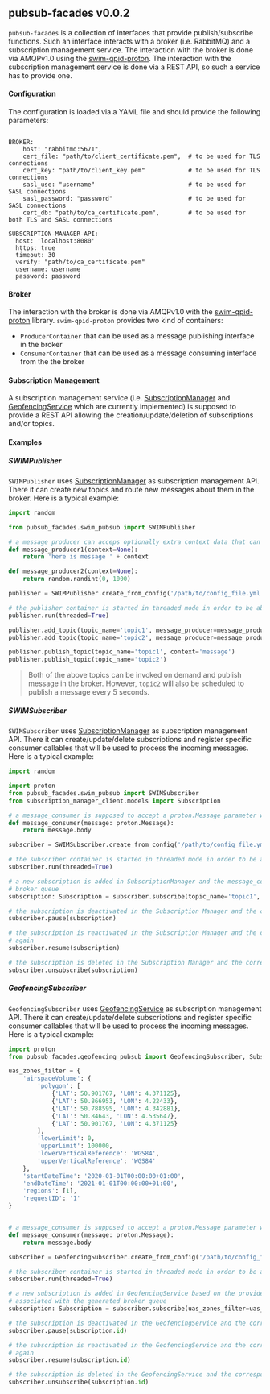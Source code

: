 ## pubsub-facades v0.0.2

`pubsub-facades` is a collection of interfaces that provide publish/subscribe functions. Such an interface interacts
with a broker (i.e. RabbitMQ) and a subscription management service. The interaction with the broker is done via 
AMQPv1.0 using the [swim-qpid-proton](https://github.com/eurocontrol-swim/swim-qpid-proton). The interaction with the 
subscription management service is done via a REST API, so such a service has to provide one. 

#### Configuration
The configuration is loaded via a YAML file and should provide the following parameters:

```shell script

BROKER:
    host: "rabbitmq:5671",
    cert_file: "path/to/client_certificate.pem",  # to be used for TLS connections 
    cert_key: "path/to/client_key.pem"            # to be used for TLS connections
    sasl_use: "username"                          # to be used for SASL connections
    sasl_password: "password"                     # to be used for SASL connections  
    cert_db: "path/to/ca_certificate.pem",        # to be used for both TLS and SASL connections

SUBSCRIPTION-MANAGER-API:
  host: 'localhost:8080'
  https: true
  timeout: 30
  verify: "path/to/ca_certificate.pem"
  username: username
  password: password

```
#### Broker
The interaction with the broker is done via AMQPv1.0 with the [swim-qpid-proton](https://github.com/eurocontrol-swim/swim-qpid-proton)
library. `swim-qpid-proton` provides two kind of containers:
- `ProducerContainer` that can be used as a message publishing interface in the broker
- `ConsumerContainer` that can be used as a message consuming interface from the the broker 

#### Subscription Management 
A subscription management service (i.e. [SubscriptionManager](https://github.com/eurocontrol-swim/subscription-manager) and 
[GeofencingService](https://github.com/eurocontrol-swim/geofencing-service) which are currently implemented) is supposed 
to provide a REST API allowing the creation/update/deletion of subscriptions and/or topics.

#### Examples

##### SWIMPublisher
`SWIMPublisher` uses [SubscriptionManager](https://github.com/eurocontrol-swim/subscription-manager) as subscription 
management API. There it can create new topics and route new messages about them in the broker. Here is a typical example:

```python
import random

from pubsub_facades.swim_pubsub import SWIMPublisher

# a message producer can acceps optionally extra context data that can be used while producing the message
def message_producer1(context=None):
    return 'here is message ' + context

def message_producer2(context=None):
    return random.randint(0, 1000) 

publisher = SWIMPublisher.create_from_config('/path/to/config_file.yml')

# the publisher container is started in threaded mode in order to be able to add topics afterwards
publisher.run(threaded=True)

publisher.add_topic(topic_name='topic1', message_producer=message_producer1)
publisher.add_topic(topic_name='topic2', message_producer=message_producer2, interval_in_sec=5)

publisher.publish_topic(topic_name='topic1', context='message')
publisher.publish_topic(topic_name='topic2')
```  
> Both of the above topics can be invoked on demand and publish message in the broker. However, `topic2` will also be 
> scheduled to publish a message every 5 seconds.


##### SWIMSubscriber
`SWIMSubscriber` uses [SubscriptionManager](https://github.com/eurocontrol-swim/subscription-manager) as subscription 
management API. There it can create/update/delete subscriptions and register specific consumer callables that will be
used to process the incoming messages. Here is a typical example:

```python
import random

import proton
from pubsub_facades.swim_pubsub import SWIMSubscriber
from subscription_manager_client.models import Subscription

# a message_consumer is supposed to accept a proton.Message parameter where the incoming message will be passed
def message_consumer(message: proton.Message):
    return message.body

subscriber = SWIMSubscriber.create_from_config('/path/to/config_file.yml')

# the subscriber container is started in threaded mode in order to be able to add message consumers afterwards
subscriber.run(threaded=True)

# a new subscription is added in SubscriptionManager and the message_consumer will be associated with the generated 
# broker queue
subscription: Subscription = subscriber.subscribe(topic_name='topic1', message_consumer=message_consumer)

# the subscription is deactivated in the Subscription Manager and the corresponding queue will stop receiving messages
subscriber.pause(subscription)

# the subscription is reactivated in the Subscription Manager and the corresponding queue will start receiving messages
# again
subscriber.resume(subscription)

# the subscription is deleted in the Subscription Manager and the corresponding queue will be deleted in the broker
subscriber.unsubscribe(subscription)
```

##### GeofencingSubscriber
`GeofencingSubscriber` uses [GeofencingService](https://github.com/eurocontrol-swim/geofencing-service) as subscription 
management API. There it can create/update/delete subscriptions and register specific consumer callables that will be
used to process the incoming messages. Here is a typical example:

```python
import proton
from pubsub_facades.geofencing_pubsub import GeofencingSubscriber, Subscription

uas_zones_filter = {
    'airspaceVolume': {
        'polygon': [
            {'LAT': 50.901767, 'LON': 4.371125}, 
            {'LAT': 50.866953, 'LON': 4.22433}, 
            {'LAT': 50.788595, 'LON': 4.342881}, 
            {'LAT': 50.84643, 'LON': 4.535647}, 
            {'LAT': 50.901767, 'LON': 4.371125}
        ], 
        'lowerLimit': 0, 
        'upperLimit': 100000, 
        'lowerVerticalReference': 'WGS84', 
        'upperVerticalReference': 'WGS84'
    }, 
    'startDateTime': '2020-01-01T00:00:00+01:00', 
    'endDateTime': '2021-01-01T00:00:00+01:00', 
    'regions': [1], 
    'requestID': '1'
}


# a message_consumer is supposed to accept a proton.Message parameter where the incoming message will be passed
def message_consumer(message: proton.Message):
    return message.body

subscriber = GeofencingSubscriber.create_from_config('/path/to/config_file.yml')

# the subscriber container is started in threaded mode in order to be able to add message consumers afterwards
subscriber.run(threaded=True)

# a new subscription is added in GeofencingService based on the provided filter and the message_consumer will be 
# associated with the generated broker queue
subscription: Subscription = subscriber.subscribe(uas_zones_filter=uas_zones_filter, message_consumer=message_consumer)

# the subscription is deactivated in the GeofencingService and the corresponding queue will stop receiving messages
subscriber.pause(subscription.id)

# the subscription is reactivated in the GeofencingService and the corresponding queue will start receiving messages
# again
subscriber.resume(subscription.id)

# the subscription is deleted in the GeofencingService and the corresponding queue will be deleted in the broker
subscriber.unsubscribe(subscription.id)
```
